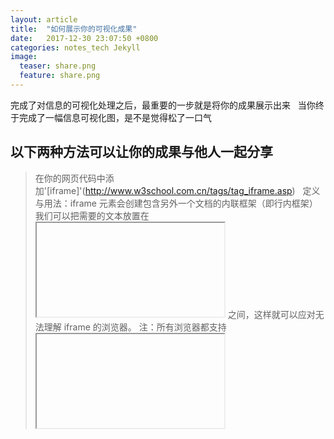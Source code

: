 ```yaml
---
layout: article
title:  "如何展示你的可视化成果"
date:   2017-12-30 23:07:50 +0800
categories: notes_tech Jekyll
image:
  teaser: share.png
  feature: share.png
---
```

完成了对信息的可视化处理之后，最重要的一步就是将你的成果展示出来
 
当你终于完成了一幅信息可视化图，是不是觉得松了一口气


## 以下两种方法可以让你的成果与他人一起分享

> 在你的网页代码中添加'[iframe]'(http://www.w3school.com.cn/tags/tag_iframe.asp)
 
 定义与用法：iframe 元素会创建包含另外一个文档的内联框架（即行内框架）
 我们可以把需要的文本放置在 <iframe> 和 </iframe> 之间，这样就可以应对无法理解 iframe 的浏览器。
 注：所有浏览器都支持 <iframe> 标签
 
> 把你的可视化成果发布到public上
 
 在你完成故事仪表板的时候，不要急着关闭，除了用[iframe]之外，你还可以把你的可视化成果直接发布出来。
 
 点击工作栏，选择发布的选项
 
## 其他相關討論及策略


[iframe](http://www.w3school.com.cn/tags/tag_iframe.asp)
